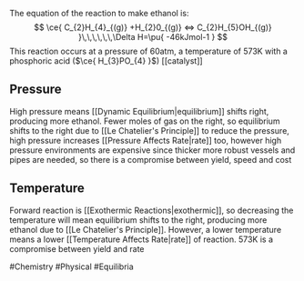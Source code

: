 The equation of the reaction to make ethanol is:
$$
\ce{ C_{2}H_{4}_{(g)} +H_{2}0_{(g)} <=> C_{2}H_{5}OH_{(g)} }\,\,\,\,\,\,\Delta H=\pu{ -46kJmol-1 } 
$$
This reaction occurs at a pressure of 60atm, a temperature of 573K with a phosphoric acid ($\ce{ H_{3}PO_{4} }$) [[catalyst]]
## Pressure
High pressure means [[Dynamic Equilibrium|equilibrium]] shifts right, producing more ethanol. Fewer moles of gas on the right, so equilibrium shifts to the right due to [[Le Chatelier's Principle]] to reduce the pressure, high pressure increases [[Pressure Affects Rate|rate]] too, however high pressure environments are expensive since thicker more robust vessels and pipes are needed, so there is a compromise between yield, speed and cost
## Temperature
Forward reaction is [[Exothermic Reactions|exothermic]], so decreasing the temperature will mean equilibrium shifts to the right, producing more ethanol due to [[Le Chatelier's Principle]]. However, a lower temperature means a lower [[Temperature Affects Rate|rate]] of reaction. 573K is a compromise between yield and rate

#Chemistry #Physical #Equilibria 